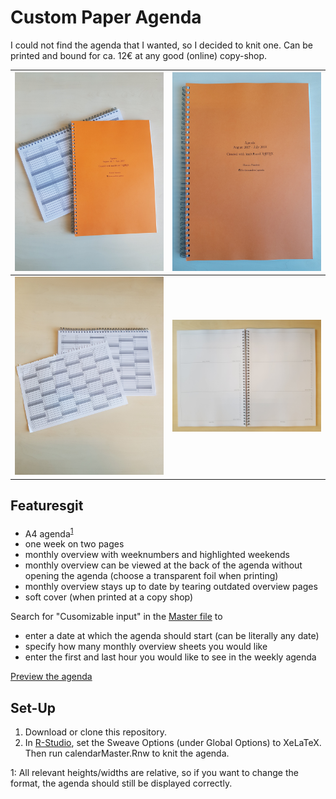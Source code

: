 # Custom Paper Agenda

I could not find the agenda that I wanted, so I decided to knit one. 
Can be printed and bound for ca. 12&#8364; at any good (online) copy-shop.


<img alt="cover_and_back" src="photos/cover_and_back.jpg" width="300"> |  <img alt="cover" src="photos/cover.jpg" width="300">
:---------------------------------------------------------------------:|:-------------------------------------------------------:
<img alt="back" src="photos/back.jpg" width="300">                     |  <img alt="inside" src="photos/inside.jpg" width="300">








## Featuresgit  

- A4 agenda<sup>[1](#flexibility)<sup>
- one week on two pages 
- monthly overview with weeknumbers and highlighted weekends
- monthly overview can be viewed at the back of the agenda without opening the agenda (choose a transparent foil when printing)
- monthly overview stays up to date by tearing outdated overview pages
- soft cover (when printed at a copy shop)

Search for "Cusomizable input" in the [Master file](https://github.com/FlorianWanders/agenda/blob/master/calendarMaster.Rnw) to

- enter a date at which the agenda should start (can be literally any date)
- specify how many monthly overview sheets you would like 
- enter the first and last hour you would like to see in the weekly agenda

[Preview the agenda](https://github.com/FlorianWanders/agenda/blob/master/calendarMaster.pdf)

## Set-Up

1. Download or clone this repository.
2. In [R-Studio](https://www.rstudio.com/products/rstudio/download/#download), set the Sweave Options (under Global Options) to XeLaTeX. 
Then run calendarMaster.Rnw to knit the agenda.


<a name="flexibility">1</a>: All relevant heights/widths are relative, so if you want to change the format, the agenda should still be displayed correctly. 







